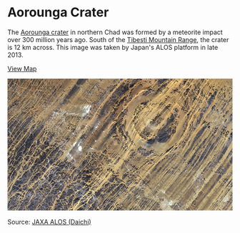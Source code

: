 # Aorounga Crater

The [Aorounga crater](https://en.wikipedia.org/wiki/Aorounga_crater) in northern Chad was formed by a meteorite impact over 300 million years ago. South of the [Tibesti Mountain Range](https://en.wikipedia.org/wiki/Tibesti_Mountains), the crater is 12 km across. This image was taken by Japan's ALOS platform in late 2013.

[View Map](http://a.tiles.mapbox.com/v3/colemanm.map-h3n78ecg.html#10/19.1024/19.2151)

![Aorounga Crater](screenshot.jpg)

Source: [JAXA ALOS (Daichi)](http://www.esa.int/spaceinimages/Images/2013/11/Aorounga_Crater_Chad)
